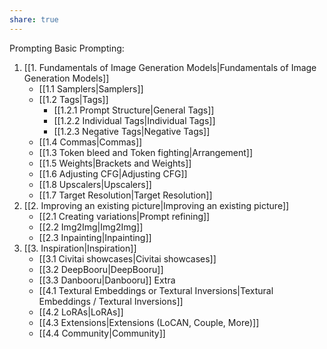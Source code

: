 ```yaml
---
share: true
---
```


Prompting
Basic Prompting:
1. [[1. Fundamentals of Image Generation Models|Fundamentals of Image Generation Models]]
	-   [[1.1 Samplers|Samplers]]
	-   [[1.2 Tags|Tags]]
		- [[1.2.1 Prompt Structure|General Tags]]
		- [[1.2.2 Individual Tags|Individual Tags]]
		- [[1.2.3 Negative Tags|Negative Tags]]
	-   [[1.4 Commas|Commas]]
	-   [[1.3 Token bleed and Token fighting|Arrangement]]
	-   [[1.5 Weights|Brackets and Weights]]
	-   [[1.6 Adjusting CFG|Adjusting CFG]]
	-   [[1.8 Upscalers|Upscalers]]
	-   [[1.7 Target Resolution|Target Resolution]]
1. [[2. Improving an existing picture|Improving an existing picture]]
	-   [[2.1 Creating variations|Prompt refining]]
	-   [[2.2 Img2Img|Img2Img]]
	-   [[2.3 Inpainting|Inpainting]] 
1. [[3. Inspiration|Inspiration]]
	-   [[3.1 Civitai showcases|Civitai showcases]]
	-   [[3.2 DeepBooru|DeepBooru]]
	-   [[3.3 Danbooru|Danbooru]]
Extra
	- [[4.1 Textural Embeddings or Textural Inversions|Textural Embeddings / Textural Inversions]]
	- [[4.2 LoRAs|LoRAs]]
	- [[4.3 Extensions|Extensions (LoCAN, Couple, More)]] 
	- [[4.4 Community|Community]]

